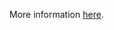 More information [here](https://docs.prismacloud.io/en/enterprise-edition/policy-reference/azure-policies/azure-secrets-policies/bc-azure-239).
